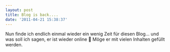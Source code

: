 ```yaml
---
layout: post
title: Blog is back....
date: '2011-04-21 15:38:37'
---
```



Nun finde ich endlich einmal wieder ein wenig Zeit für diesen Blog… und was soll ich sagen, er ist wieder online 🙂 Möge er mit vielen Inhalten gefüllt werden.

